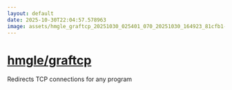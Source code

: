 ```yaml
---
layout: default
date: 2025-10-30T22:04:57.578963
image: assets/hmgle_graftcp_20251030_025401_070_20251030_164923_81cfb1--20251030T174943008--cropped.png
---
```


# [hmgle/graftcp](https://github.com/hmgle/graftcp/)

Redirects TCP connections for any program
